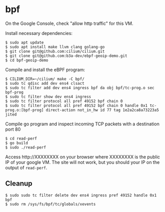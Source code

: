 
# bpf

On the Google Console, check "allow http traffic" for this VM.

Install necessary dependencies:

```
$ sudo apt update
$ sudo apt install make llvm clang golang-go
$ git clone git@github.com:cilium/cilium.git
$ git clone git@github.com:b3a-dev/ebpf-geoip-demo.git
$ cd bpf-geoip-demo
```

Compile and install the eBPF program:
```
$ CILIUM_DIR=~/cilium/ make -C bpf/
$ sudo tc qdisc add dev ens4 clsact
$ sudo tc filter add dev ens4 ingress bpf da obj bpf/tc-prog.o sec bpf-prog
$ sudo tc filter show dev ens4 ingress
$ sudo tc filter protocol all pref 49152 bpf chain 0
$ sudo tc filter protocol all pref 49152 bpf chain 0 handle 0x1 tc-prog.o:[bpf-prog] direct-action not_in_hw id 77 tag 1e2a2ca8a73223a5 jited
```

Compile go program and inspect incoming TCP packets with a destination port 80
```
$ cd read-perf
$ go build
$ sudo ./read-perf
```

Access http://XXXXXXXX on your browser where XXXXXXXX is the public IP of your
google VM. The site will not work, but you should your IP on the output of
`read-perf`.

## Cleanup

```
$ sudo sudo tc filter delete dev ens4 ingress pref 49152 handle 0x1 bpf 
$ sudo rm /sys/fs/bpf/tc/globals/xevents
```
